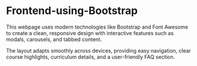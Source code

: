 # Frontend-using-Bootstrap

<!DOCTYPE html>
<html lang="en">
<head>
  <meta charset="UTF-8" />
  <meta name="viewport" content="width=device-width, initial-scale=1" />

</head>
<body>
  <p>
    This webpage uses modern technologies like Bootstrap and Font Awesome to create a clean, responsive design with interactive features such as modals, carousels, and tabbed content.
  </p>
  <p>
    The layout adapts smoothly across devices, providing easy navigation, clear course highlights, curriculum details, and a user-friendly FAQ section.
  </p>
</body>
</html>
